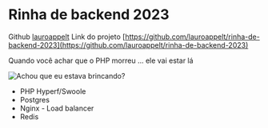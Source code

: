 # Rinha de backend 2023

Github [lauroappelt](https://github.com/lauroappelt)
Link do projeto [https://github.com/lauroappelt/rinha-de-backend-2023](https://github.com/lauroappelt/rinha-de-backend-2023)

Quando você achar que o PHP morreu ... ele vai estar lá

![Achou que eu estava brincando?](https://img.ifunny.co/images/d83c78848229e5d8a7cea8ec51d567f9c543b405be95d24aa5ff27f2575282eb_1.webp)

* PHP Hyperf/Swoole
* Postgres
* Nginx - Load balancer
* Redis
